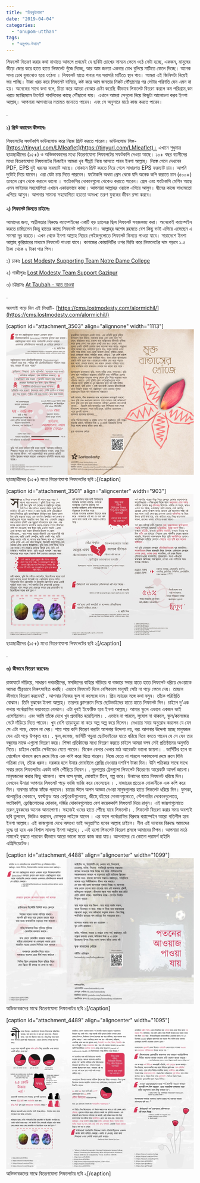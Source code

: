 ```yaml
---
title: "চিরকুটনামা"
date: "2019-04-04"
categories: 
  - "onupom-utthan"
tags: 
  - "অনুপম-উত্থান"
---
```


লিফলেট বিতরণ করার কথা মাথাতে আসলে প্রথমেই যে ছবিটা চোখের সামনে ভেসে ওঠে সেটা হচ্ছে, একজন, মানুষের ভীড়ে জোর করে হাতে হাতে লিফলেট গুঁজে দিচ্ছে, আর আম জনতা একবার চোখ বুলিয়ে মাটিতে ফেলে দিচ্ছে। অনেক সময় চোখ বুলানোও হয়ে ওঠেনা । লিফলেট হাতে পাবার পর সরাসরি মাটিতে স্থান পায়। আমরা এই জিনিসটা নিয়েই ভয় পাচ্ছি। টাকা খরচ করে লিফলেট বানিয়ে, কষ্ট করে আম জনতার নিকট পৌঁছানোর পর সেটার পরিণতি যেন এমন না হয়। অনেকের সাথে কথা বলে, চিন্তা করে আমরা বোঝার চেষ্টা করেছি কীভাবে লিফলেট বিতরণ করলে কম পরিশ্রমে,কম খরচে ম্যাক্সিম্যাম টার্গেটে পাবলিকের কাছে পৌঁছানো যায়। এখানে আমরা সেগুলো নিয়ে কিছুটা আলোচনা করব ইনশা আল্লাহ্‌। আপনারা আপনাদের মতামত জানাতে পারেন। এবং সে অনুসারে মাঠে কাজ করতে পারেন।

.

#### **১) প্রিন্ট করাবেন কীভাবেঃ**

লিফলেটের সফটকপি ডাউনলোড করে নিজে প্রিন্ট করতে পারেন। ডাউনলোড লিঙ্ক- [https://tinyurl.com/LMleaflet](https://tinyurl.com/LMleaflet)। এখানে শুধুমাত্র ছাত্রছাত্রীদের (১৫+) ও অভিভাবকদের মধ্যে বিতরণযোগ্য লিফলেটের সফটকপি দেওয়া আছে। ১০+ বছর বয়সীদের মধ্যে বিতরণযোগ্য লিফলেটের ডিজাইন আমরা খুব শীঘ্রই নিয়ে আসতে পারব ইনশা আল্লাহ্‌। লিঙ্কে গেলে দেখবেন PDF, EPS দুই ধরনের ফরম্যাট আছে। দোকানে প্রিন্ট করতে নিয়ে গেলে সাধারণত EPS ফরম্যাট চায়। আপনি দুটোই নিয়ে যাবেন। ওরা যেটা চায় দিতে পারবেন। ফটোকপি অথবা প্রেস থেকে যদি অনেক কপি করাতে চান (৫০০+) তাহলে প্রেস থেকে করালে ভালো । ফটোকপির দোকানগুলো থেকেও করাতে পারেন। প্রেস এবং ফটোকপি মেশিন আছে এমন ভাইদের সহযোগিতা এখানে একান্তভাবে কাম্য। আপনারা আল্লাহর ওয়াস্তে এগিয়ে আসুন। দ্বীনের কাজে সাধ্যমতো এগিয়ে আসুন। আপনার সামান্য সহযোগিতা হয়তো অসংখ্য তরুণ যুবকের জীবন রক্ষা করবে।

#### **২) লিফলেট কিনতে চাইলেঃ**

আমাদের জন্য, অশ্লীলতার বিরুদ্ধে ক্যাম্পেইনের একটি বড় চ্যালেঞ্জ ছিল লিফলেট সহজলভ্য করা। অনেকেই ক্যাম্পেইন করতে চাচ্ছিলেন কিন্তু হাতের কাছে লিফলেট পাচ্ছিলেন না। আল্লাহ্‌র অশেষ রহমতে বেশ কিছু ভাই এগিয়ে এসেছেন এ সমস্যা দূর করতে। এখন থেকে ইনশা আল্লাহ নিচের পেইজগুলোতে লিফলেট কিনতে পাওয়া যাবে। সারাদেশে ইনশা আল্লাহ কুরিয়ারের মাধ্যমে লিফলেট পাওয়া যাবে। কাগজের কোয়ালিটির ওপর ভিত্তি করে লিফলেটের দাম পড়বে ১.৫ টাকা থেকে ২ টাকা পার পিস।

১) ঢাকাঃ [Lost Modesty Supporting Team Notre Dame College](https://www.facebook.com/lostmodesty.ndc)

২) গাজীপুরঃ [Lost Modesty Team Support Gazipur](https://www.facebook.com/SaveFoundationBd/)

৩) চট্টগ্রামঃ [At Taubah - আত তাওবা](https://www.facebook.com/taubahbd/)

.

অবশ্যই পড়ে নিন এই লিখাটি- [https://cms.lostmodesty.com/alormichil/](https://cms.lostmodesty.com/alormichil/)

\[caption id="attachment\_3503" align="alignnone" width="1113"\]![](images/front_preview.png) ছাত্রছাত্রীদের (১৫+) মধ্যে বিতরণযোগ্য লিফলেটের ছবি ১\[/caption\]

\[caption id="attachment\_3501" align="aligncenter" width="903"\]![](images/color_back_2.jpg) ছাত্রছাত্রীদের (১৫+) মধ্যে বিতরণযোগ্য লিফলেটের ছবি ২\[/caption\]

.

#### **৩) কীভাবে বিতরণ করবেনঃ**

রাস্তাঘাটে দাঁড়িয়ে, সাধারণ পথচারীদের, মসজিদের বাহিরে দাঁড়িয়ে বা বাজারে সবার হাতে হাতে লিফলেট ধরিয়ে দেওয়াকে আমরা তীব্রভাবে নিরুৎসাহিত করছি। এভাবে লিফলেট দিলে বেশিরভাগ মানুষই সেটা না পড়ে ফেলে দেয়। তাহলে কীভাবে বিতরণ করবেন? . আপনার নিজের স্কুল বা কলেজে যান। প্রিয় স্যারের সঙ্গে কথা বলুন। তাঁকে পরিস্থিতি বোঝান। তিনি বুঝবেন ইনশা আল্লাহ্‌। তারপর ক্লাসরুমে গিয়ে ছোটভাইদের হাতে হাতে লিফলেট দিন। চাইলে দু’এক কথায় পর্নোগ্রাফির ভয়াবহতা বোঝান। এটা খুবই ইফেক্টিভ হবে ইনশা আল্লাহ্‌। আমার স্কুলে এভাবে একজন ভাই এসেছিলেন। এবং আমি তাঁকে দেখে খুব প্রভাবিত হয়েছিলাম। . এভাবে না পারলে, সুযোগ না থাকলে, স্কুল/কলেজের গেটে দাঁড়িয়ে দিতে পারেন। খুব বেশি তাড়াহুড়া না করে অল্প অল্প করে দিলেন। দেওয়ার সময় অনুরোধ করলেন যে যেন সে এটা পড়ে, ফেলে না দেয়। শয়ে শয়ে কপি বিতরণ করাটা আপনার উদ্দেশ্য নয়, বরং আপনার উদ্দেশ্য হচ্ছে মানুষজন যেন এটা পড়ে উপকৃত হয়। . স্কুল,কলেজ, ভার্সিটি পড়ুয়া ছোটভাইয়ের হাতে ধরিয়ে দিয়ে বলতে পারেন যে সে যেন তার বন্ধুদের মাঝে এগুলো বিতরণ করে। শিক্ষা প্রতিষ্ঠানের মধ্যে বিতরণ করতে চাইলে আমরা বলব সেই প্রতিষ্ঠানের অনুমতি নিতে। চাইলে কোচিং সেন্টারেও যেতে পারেন। বিকেল বেলার খেলার মাঠ আরেকটা ভালো জায়গা। . ভার্সিটির হলে বা হোস্টেলে থাকলে রুমে রুমে গিয়ে এক কপি করে দিতে পারেন। নিজে যেতে না পারলে সকালবেলা রুমে রুমে যিনি পত্রিকা দেন, তাঁকে ধরুন। দরকার হলে উনার মোবাইলে ফ্লেক্সি দেওয়ার দশবিশ টাকা দিন। উনি পত্রিকার সাথে সাথে সবার রুমে লিফলেটের একটা কপি পৌঁছিয়ে দিবেন। . দূরপাল্লার ট্রেনগুলো লিফলেট বিতরণের আরেকটি আদর্শ জায়গা। মানুষজনের করার কিছু থাকেনা। বসে বসে ঘুমায়, মোবাইল টিপে, গল্প করে। উনাদের হাতে লিফলেট ধরিয়ে দিন। দেখবেন উনারা আপনার লিফলেট পড়ে ভাজি ভাজি করে ফেলেছেন । . বাজারের প্রত্যেক দোকানীকে এক কপি করে দিন। ব্যবসার ফাঁকে ফাঁকে পড়বেন। চায়ের স্টলে অলস আড্ডা দেওয়া মানুষগুলোর হাতে লিফলেট ধরিয়ে দিন। ফুসকা, ঝালমুড়ির দোকানে, ফাস্টফুড আর রেস্টুরেন্টগুলোতে, জীমে,বইয়ের দোকানগুলোতে, স্টেশনারির দোকানগুলোতে, ফটোকপি, ফ্লেক্সিলোডের দোকান, দর্জির দোকানগুলোতে বেশ কয়েককপি লিফলেট দিয়ে রাখুন। এই জায়গাগুলোতে তরুন,যুবকদের অনেক আনাগোণা। সহজেই ওদের হাতে পৌঁছে যাবে লিফলেট। . লিফলেট বিতরণ করার সময় অবশ্যই ছবি তুলবেন, ভিডিও করবেন, ফেসবুক লাইভে যাবেন । এর ফলে পর্নোগ্রাফির বিরুদ্ধে ক্যাম্পেইন আরো গতিশীল হবে ইনশা আল্লাহ। এই কাজগুলো দেখে অসংখ্য ভাই অনুপ্রাণিত হবেন আল্লাহ চাইলে। নীল এই দানবের বিরুদ্ধে আমাদের যুদ্ধে তা হবে এক বিশাল সাফল্য ইনশা আল্লাহ্‌। . এই হলো লিফলেট বিতরণ প্রসঙ্গে আমাদের টিপস। আপনারা মাঠে নামলেই বুঝতে পারবেন কীভাবে আরো ভালো মতো কাজ করা যায়। আপনাদের যে কোনো পরামর্শ হাইলি এপ্রিসিয়েটেড।

\[caption id="attachment\_4488" align="aligncenter" width="1099"\]![](images/Front-Side.jpg) অভিভাবকদের মাঝে বিতরণযোগ্য লিফলেটের ছবি ১\[/caption\]

\[caption id="attachment\_4489" align="aligncenter" width="1095"\]![](images/Inner-Side.jpg) অভিভাবকদের মাঝে বিতরণযোগ্য লিফলেটের ছবি ২\[/caption\]
